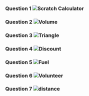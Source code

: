 ### Question 1 ![Scratch Calculator](https://github.com/layyana-junaid/PFFall23/assets/142867946/89b68735-1805-46c0-996d-711be917b48a)
### Question 2 ![Volume](https://github.com/layyana-junaid/PFFall23/assets/142867946/d5fb00a3-74bd-4540-9230-c1c07dfa548f)
### Question 3 ![Triangle](https://github.com/layyana-junaid/PFFall23/assets/142867946/3cbee04a-ccc9-410d-b358-132a479c4d7c)
### Question 4 ![Discount](https://github.com/layyana-junaid/PFFall23/assets/142867946/b6db7785-9d2c-49df-a768-298fcaeaa7a2)
### Question 5 ![Fuel](https://github.com/layyana-junaid/PFFall23/assets/142867946/5a6b2b72-4c52-4acf-8bbc-5cfc00282cf4)
### Question 6 ![Volunteer](https://github.com/layyana-junaid/PFFall23/assets/142867946/2dd48c01-fe21-4a1a-bc10-b5dbdb5cd110)
### Question 7 ![distance](https://github.com/layyana-junaid/PFFall23/assets/142867946/30c6c4ca-8161-4e7e-beeb-c4665e9ba9f8)
